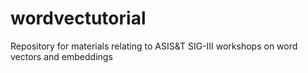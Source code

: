 # wordvectutorial
Repository for materials relating to ASIS&amp;T SIG-III workshops on word vectors and embeddings
